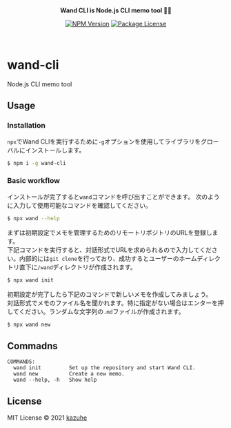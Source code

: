 <br>

<p align="center">
<b>Wand CLI is Node.js CLI memo tool 🧙✨</b> 
</p>

<p align="center">
<a href="https://www.npmjs.com/package/wand-cli"><img src="https://img.shields.io/npm/v/wand-cli.svg" alt="NPM Version" /></a>
<a href="https://www.npmjs.com/package/wand-cli"><img src="https://img.shields.io/npm/l/wand-cli.svg" alt="Package License" /></a>
</p>

<br>

# wand-cli
Node.js CLI memo tool

## Usage

### Installation
`npx`でWand CLIを実行するために`-g`オプションを使用してライブラリをグローバルにインストールします。
```bash
$ npm i -g wand-cli
```

### Basic workflow
インストールが完了すると`wand`コマンドを呼び出すことができます。
次のように入力して使用可能なコマンドを確認してください。
```bash
$ npx wand --help
```

まずは初期設定でメモを管理するためのリモートリポジトリのURLを登録します。  
下記コマンドを実行すると、対話形式でURLを求められるので入力してください。内部的には`git clone`を行っており、成功するとユーザーのホームディレクトリ直下に`/wand`ディレクトリが作成されます。
```bash
$ npx wand init
```

初期設定が完了したら下記のコマンドで新しいメモを作成してみましょう。  
対話形式でメモのファイル名を聞かれます。特に指定がない場合はエンターを押してください。ランダムな文字列の`.md`ファイルが作成されます。
```bash
$ npx wand new
```

## Commadns
```
COMMANDS:
  wand init         Set up the repository and start Wand CLI.
  wand new          Create a new memo.
  wand --help, -h   Show help
```

## License
MIT License © 2021 [kazuhe](https://github.com/kazuhe)
